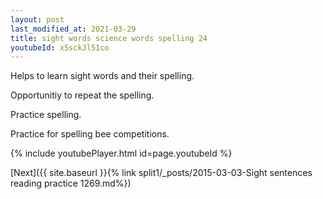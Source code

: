 ```yaml
---
layout: post
last_modified_at: 2021-03-29
title: sight words science words spelling 24
youtubeId: x5sckJl51co
---
```

 
 
Helps to learn sight words and their spelling.

Opportunitiy to repeat the spelling. 

Practice spelling. 
 
Practice for spelling bee competitions. 
 
{% include youtubePlayer.html id=page.youtubeId %}
 
 

[Next]({{ site.baseurl }}{% link  split1/_posts/2015-03-03-Sight sentences reading practice 1269.md%})
 
